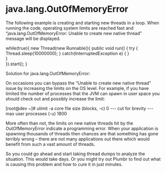 java.lang.OutOfMemoryError
==========================

The following example is creating and starting new threads in a loop. When running the code, operating system limits 
are reached fast and “java.lang.OutOfMemoryError: Unable to create new native thread” message will be displayed.

while(true){
    new Thread(new Runnable(){
        public void run() {
            try {
                Thread.sleep(10000000);
            } catch(InterruptedException e) { }        
        }    
    }).start();
}

Solution for java.lang.OutOfMemoryError:

On occasions you can bypass the “Unable to create new native thread” issue by increasing the limits on the OS level. 
For example, if you have limited the number of processes that the JVM can spawn in user space you should check out and 
possibly increase the limit:

[root@dev ~]# ulimit -a
core file size          (blocks, -c) 0
--- cut for brevity ---
max user processes              (-u) 1800

More often than not, the limits on new native threads hit by the OutOfMemoryError indicate a programming error. 
When your application is spawning thousands of threads then chances are that something has gone terribly wrong – there are 
not many applications out there which would benefit from such a vast amount of threads.

So you could go ahead and start taking thread dumps to analyze the situation. This would take days. Or you might try out 
Plumbr to find out what is causing this problem and how to cure it in just minutes.

